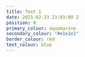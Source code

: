 ```yaml
---
title: Test 1
date: 2021-02-23 23:03:00 Z
position: 0
primary_colour: aquamarine
secondary_colour: "#e1e1e1"
border_colour: red
text_colour: blue
---
```


